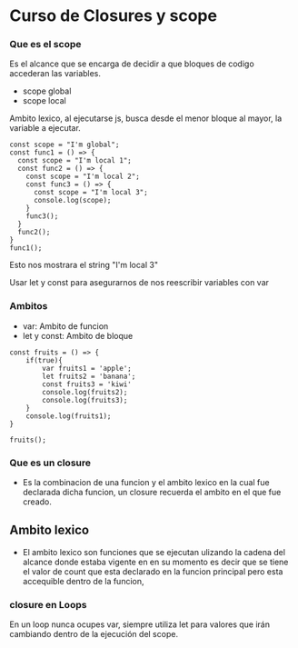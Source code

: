 # Curso de Closures y scope

### Que es el scope
Es el alcance que se encarga de decidir a que bloques de codigo accederan las variables.
 - scope global
 - scope local

Ambito lexico, al ejecutarse js, busca desde el menor bloque al mayor, la variable a ejecutar.

```
const scope = "I'm global";
const func1 = () => {
  const scope = "I'm local 1";
  const func2 = () => {
    const scope = "I'm local 2";
    const func3 = () => {
      const scope = "I'm local 3";
      console.log(scope);
    }
    func3();
  }
  func2();
}
func1();
```
Esto nos mostrara el string "I'm local 3"

Usar let y const para asegurarnos de nos reescribir variables con var

### Ambitos
* var: Ambito de funcion
* let y const: Ambito de bloque

```
const fruits = () => {
    if(true){
        var fruits1 = 'apple';
        let fruits2 = 'banana';
        const fruits3 = 'kiwi'
        console.log(fruits2);
        console.log(fruits3);
    } 
    console.log(fruits1);
}

fruits();
```

### Que es un closure
- Es la combinacion de una funcion y el ambito lexico en la cual fue declarada dicha funcion, un closure recuerda el ambito en el que fue creado.

## Ambito lexico
- El ambito lexico son funciones que se ejecutan ulizando
la cadena del alcance donde estaba vigente en en su momento
es decir que se tiene el valor de count que esta declarado en la funcion principal
pero esta accequible dentro de la funcion,

### closure en Loops
En un loop nunca ocupes var, siempre utiliza let para valores que irán cambiando dentro de la ejecución del scope.